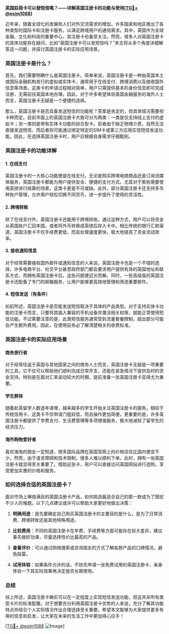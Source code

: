 **英国註冊卡可以發短信嗎？——详解英国注册卡的功能与使用[[TG💪+ @esim1088](https://t.me/s/esim1088)]**

近年来，随着全球化的发展和人们对外交流需求的增加，许多国家和地区推出了各种类型的国际卡和注册卡服务，以满足跨境用户的通信需求。其中，英国作为全球金融、文化和科技的重要中心，其注册卡也备受关注。然而，很多人对英国注册卡的具体功能存在疑问，比如“英国注册卡可以发短信吗？”本文将从多个角度详细解答这一问题，并探讨英国注册卡的实际应用场景。

### 英国注册卡是什么？

首先，我们需要明确什么是英国注册卡。简单来说，英国注册卡是一种由英国本土或国际金融机构发行的虚拟或实体卡，通常用于在线支付、跨境消费以及接收国外信息等场景。这类卡的申请过程相对简单，用户只需提供基本的身份信息即可完成注册，无需前往英国本地办理。因此，对于许多希望体验英国金融服务的海外人士而言，英国注册卡无疑是一个便捷的选择。

那么，英国注册卡是否具备发送短信的功能呢？答案是肯定的，但具体情况需要视卡种而定。目前市面上的英国注册卡大致可分为两类：一类是仅支持线上支付的虚拟卡；另一类则是带有实体卡功能的综合型卡。前者由于缺乏物理介质，自然无法直接发送短信，而后者则可能通过绑定特定的SIM卡或第三方应用实现短信发送功能。因此，在选择英国注册卡时，用户应根据自身需求仔细甄别。

### 英国注册卡的功能详解

#### 1. 在线支付
英国注册卡的一大核心功能便是在线支付。无论是购买跨境电商商品还是订阅流媒体服务，英国注册卡都能为用户提供安全、便捷的支付方式。尤其对于那些需要使用英镑进行结算的场景，这类卡更是不可或缺。此外，部分英国注册卡还支持多币种账户管理，允许用户轻松切换不同货币，进一步提升了使用的灵活性。

#### 2. 跨境转账
除了在线支付外，英国注册卡还能用于跨境转账。通过这种方式，用户可以将资金从英国账户汇回本国，或者将外币转换成英镑后存入卡中。相比传统的银行汇款渠道，英国注册卡不仅手续费更低，而且处理速度更快，极大地提高了资金流动效率。

#### 3. 接收通知信息
对于经常需要接收国外邮件或通知信息的人来说，英国注册卡也是一个不错的选择。许多电商平台、社交平台甚至政府部门都会要求用户提供有效的英国地址和联系方式，而拥有英国注册卡后，这些问题便迎刃而解。同时，一些高级版的英国注册卡还配备了专门的邮箱服务，让用户能够更高效地管理和筛选重要邮件。

#### 4. 短信发送（有条件）
如前所述，英国注册卡是否能发送短信取决于具体的产品类型。对于支持实体卡功能的注册卡而言，只要将其插入兼容的手机设备并激活相关权限，就能正常使用短信功能。不过需要注意的是，此类短信服务通常受到流量套餐限制，超出部分可能会产生额外费用。因此，在使用前务必了解清楚相关的收费标准。

### 英国注册卡的实际应用场景

#### 商务旅行者
对于经常往返于英国与其他国家之间的商务人士而言，英国注册卡无疑是一项重要的工具。它不仅可以帮助他们顺利完成日常开支，还能在紧急情况下提供及时的资金支持。特别是在面对汇率波动较大的时期，提前准备一张英国注册卡显得尤为重要。

#### 学生群体
随着赴英留学人数逐年递增，越来越多的学生开始关注英国注册卡的服务。相较于传统信用卡，这类卡不仅申请门槛较低，而且操作更加简便。更重要的是，许多英国注册卡都提供了学费支付、生活费管理等多项增值服务，极大地减轻了留学生的经济压力。

#### 海外购物爱好者
喜欢海淘的朋友一定知道，很多国际品牌在英国官网上的价格往往比国内便宜不少。然而，由于语言障碍和技术限制，很多人难以顺利下单。此时，拥有一张英国注册卡就显得至关重要了。借助这张卡，用户可以直接访问英国网站进行选购，享受更加实惠的价格和服务。

### 如何选择合适的英国注册卡？

面对市场上琳琅满目的英国注册卡产品，如何挑选最适合自己的那一款成为了困扰不少人的难题。以下几点建议或许可以帮助大家更好地做出决策：

1. **明确用途**：首先要确定自己购买英国注册卡的主要目的是什么，是为了日常消费、跨境转账还是其他特殊用途。
   
2. **比较费用**：不同的英国注册卡在年费、手续费等方面可能存在较大差异，建议事先做好功课，尽量选择性价比最高的产品。

3. **查看评价**：可以通过网络搜索或咨询朋友的方式了解各款产品的口碑情况，避免踩雷。

4. **试用体验**：如果条件允许的话，不妨先申请一张免费试用的英国注册卡，亲身体验一下其实际效果再决定是否长期使用。

### 总结

综上所述，英国注册卡确实可以在一定程度上实现短信发送功能，但这并非所有类型卡片的标准配置。对于想要充分利用英国注册卡优势的人来说，充分了解其功能特点并结合个人实际情况作出合理选择至关重要。希望本文能够为大家提供更多有用的信息和启发，让大家在未来的生活工作中更加得心应手！

[[TG💪+ @esim1088](https://t.me/s/esim1088) ![Image](https://i.postimg.cc/4NQfJmqS/Snipaste-2025-05-13-00-14-12.png)]